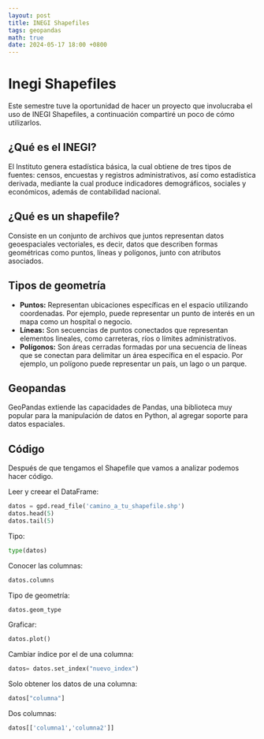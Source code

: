 ```yaml
---
layout: post
title: INEGI Shapefiles
tags: geopandas
math: true
date: 2024-05-17 18:00 +0800
---
```

# Inegi Shapefiles

Este semestre tuve la oportunidad de hacer un proyecto que involucraba el uso de INEGI Shapefiles, a continuación compartiré un poco de cómo utilizarlos.

## ¿Qué es el INEGI?
El Instituto genera estadística básica, la cual obtiene de tres tipos de fuentes: censos, encuestas y registros administrativos, así como estadística derivada, mediante la cual produce indicadores demográficos, sociales y económicos, además de contabilidad nacional.

## ¿Qué es un shapefile?
Consiste en un conjunto de archivos que juntos representan datos geoespaciales vectoriales, es decir, datos que describen formas geométricas como puntos, líneas y polígonos, junto con atributos asociados.

## Tipos de geometría
- **Puntos:**  Representan ubicaciones específicas en el espacio utilizando coordenadas. Por ejemplo, puede representar un punto de interés en un mapa como un hospital o negocio.
- **Líneas:** Son secuencias de puntos conectados que representan elementos lineales, como carreteras, ríos o límites administrativos. 
- **Polígonos:** Son áreas cerradas formadas por una secuencia de líneas que se conectan para delimitar un área específica en el espacio. Por ejemplo, un polígono puede representar un país, un lago o un parque.

## Geopandas
GeoPandas extiende las capacidades de Pandas, una biblioteca muy popular para la manipulación de datos en Python, al agregar soporte para datos espaciales.

## Código
Después de que tengamos el Shapefile que vamos a analizar podemos hacer código.

Leer y creear el DataFrame:
```python
datos = gpd.read_file('camino_a_tu_shapefile.shp')
datos.head(5)
datos.tail(5)
```

Tipo:
```python
type(datos)
```

Conocer las columnas:
```python
datos.columns
```

Tipo de geometría:
```python
datos.geom_type
```

Graficar:
```python
datos.plot()
```

Cambiar índice por el de una columna:
```python
datos= datos.set_index("nuevo_index")
```

Solo obtener los datos de una columna:
```python
datos["columna"]
```

Dos columnas:
```python
datos[['columna1','columna2']]
```